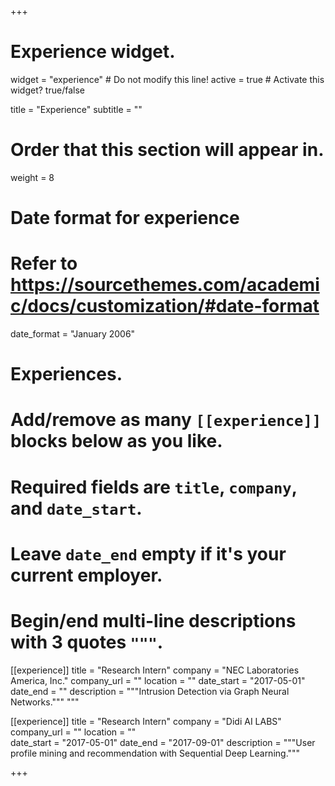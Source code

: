 +++
# Experience widget.
widget = "experience"  # Do not modify this line!
active = true  # Activate this widget? true/false

title = "Experience"
subtitle = ""

# Order that this section will appear in.
weight = 8

# Date format for experience
#   Refer to https://sourcethemes.com/academic/docs/customization/#date-format
date_format = "January 2006"

# Experiences.
#   Add/remove as many `[[experience]]` blocks below as you like.
#   Required fields are `title`, `company`, and `date_start`.
#   Leave `date_end` empty if it's your current employer.
#   Begin/end multi-line descriptions with 3 quotes `"""`.
[[experience]]
  title = "Research Intern"
  company = "NEC Laboratories America, Inc."
  company_url = ""
  location = ""
  date_start = "2017-05-01"
  date_end = ""
  description = """Intrusion Detection via Graph Neural Networks."""
  """
  
[[experience]]
  title = "Research Intern"
  company = "Didi AI LABS"
  company_url = ""
  location = ""  
  date_start = "2017-05-01"
  date_end = "2017-09-01"
  description = """User profile mining and recommendation with Sequential Deep Learning."""


+++
